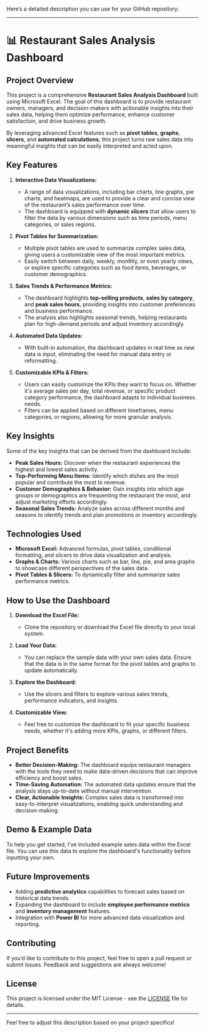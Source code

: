 Here’s a detailed description you can use for your GitHub repository:

---

# 📊 **Restaurant Sales Analysis Dashboard** 

## **Project Overview**

This project is a comprehensive **Restaurant Sales Analysis Dashboard** built using Microsoft Excel. The goal of this dashboard is to provide restaurant owners, managers, and decision-makers with actionable insights into their sales data, helping them optimize performance, enhance customer satisfaction, and drive business growth.

By leveraging advanced Excel features such as **pivot tables**, **graphs**, **slicers**, and **automated calculations**, this project turns raw sales data into meaningful insights that can be easily interpreted and acted upon.

## **Key Features**

1. **Interactive Data Visualizations:**
   - A range of data visualizations, including bar charts, line graphs, pie charts, and heatmaps, are used to provide a clear and concise view of the restaurant’s sales performance over time.
   - The dashboard is equipped with **dynamic slicers** that allow users to filter the data by various dimensions such as time periods, menu categories, or sales regions.

2. **Pivot Tables for Summarization:**
   - Multiple pivot tables are used to summarize complex sales data, giving users a customizable view of the most important metrics.
   - Easily switch between daily, weekly, monthly, or even yearly views, or explore specific categories such as food items, beverages, or customer demographics.

3. **Sales Trends & Performance Metrics:**
   - The dashboard highlights **top-selling products**, **sales by category**, and **peak sales hours**, providing insights into customer preferences and business performance.
   - The analysis also highlights seasonal trends, helping restaurants plan for high-demand periods and adjust inventory accordingly.

4. **Automated Data Updates:**
   - With built-in automation, the dashboard updates in real time as new data is input, eliminating the need for manual data entry or reformatting.

5. **Customizable KPIs & Filters:**
   - Users can easily customize the KPIs they want to focus on. Whether it's average sales per day, total revenue, or specific product category performance, the dashboard adapts to individual business needs.
   - Filters can be applied based on different timeframes, menu categories, or regions, allowing for more granular analysis.

## **Key Insights**

Some of the key insights that can be derived from the dashboard include:
- **Peak Sales Hours:** Discover when the restaurant experiences the highest and lowest sales activity.
- **Top-Performing Menu Items:** Identify which dishes are the most popular and contribute the most to revenue.
- **Customer Demographics & Behavior:** Gain insights into which age groups or demographics are frequenting the restaurant the most, and adjust marketing efforts accordingly.
- **Seasonal Sales Trends:** Analyze sales across different months and seasons to identify trends and plan promotions or inventory accordingly.

## **Technologies Used**

- **Microsoft Excel:** Advanced formulas, pivot tables, conditional formatting, and slicers to drive data visualization and analysis.
- **Graphs & Charts:** Various charts such as bar, line, pie, and area graphs to showcase different perspectives of the sales data.
- **Pivot Tables & Slicers:** To dynamically filter and summarize sales performance metrics.

## **How to Use the Dashboard**

1. **Download the Excel File:** 
   - Clone the repository or download the Excel file directly to your local system.
   
2. **Load Your Data:** 
   - You can replace the sample data with your own sales data. Ensure that the data is in the same format for the pivot tables and graphs to update automatically.
   
3. **Explore the Dashboard:** 
   - Use the slicers and filters to explore various sales trends, performance indicators, and insights.
   
4. **Customizable View:** 
   - Feel free to customize the dashboard to fit your specific business needs, whether it's adding more KPIs, graphs, or different filters.

## **Project Benefits**

- **Better Decision-Making:** The dashboard equips restaurant managers with the tools they need to make data-driven decisions that can improve efficiency and boost sales.
- **Time-Saving Automation:** The automated data updates ensure that the analysis stays up-to-date without manual intervention.
- **Clear, Actionable Insights:** Complex sales data is transformed into easy-to-interpret visualizations, enabling quick understanding and decision-making.

## **Demo & Example Data**

To help you get started, I’ve included example sales data within the Excel file. You can use this data to explore the dashboard's functionality before inputting your own.

## **Future Improvements**

- Adding **predictive analytics** capabilities to forecast sales based on historical data trends.
- Expanding the dashboard to include **employee performance metrics** and **inventory management** features.
- Integration with **Power BI** for more advanced data visualization and reporting.

## **Contributing**

If you’d like to contribute to this project, feel free to open a pull request or submit issues. Feedback and suggestions are always welcome!

## **License**

This project is licensed under the MIT License - see the [LICENSE](LICENSE) file for details.

---

Feel free to adjust this description based on your project specifics!
